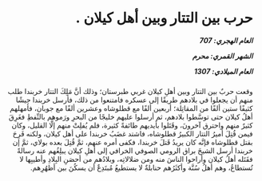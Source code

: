 <h1 dir="rtl">حرب بين التتار وبين أهل كيلان .</h1>

<h5 dir="rtl">العام الهجري:  707

الشهر القمري: محرم

العام الميلادي: 1307</h5>

<p dir="rtl">وقعت حربٌ بين التتار وبين أهلِ كيلان غربي طبرستان؛ وذلك أنَّ مَلِكَ التتار خربندا طلب منهم أن يجعلوا في بلادهم طريقًا إلى عسكره فامتنعوا من ذلك، فأرسل خربندا جيشًا كثيفًا ستين ألفًا من المقاتِلة؛ أربعين ألفًا مع قطلوشاه وعشرين ألفًا مع جوبان، فأمهلهم أهلُ كيلان حتى توسَّطوا بلادهم، ثم أرسلوا عليهم خليجًا من البحرِ ورَموهم بالنِّفطِ فغَرِقَ كثيرٌ منهم واحترق آخرونَ، وقَتَلوا بأيديهم طائفةً كثيرة، فلم يُفلِتْ منهم إلَّا القليل، وكان فيمن قُتِلَ أميرُ التتار الكبيرُ قطلوشاه، فاشتد غضَبُ خربندا على أهل كيلان، ولكنه فَرِحَ بقتل قطلوشاه فإنَّه كان يريدُ قَتلَ خربندا، فكفى أمره عنهم، ثمَّ قُتِلَ بعده بولاي، ثمَّ إن خربندا أرسل الشيخَ براق الرومي الصوفي الخرافي إلى أهلِ كيلان يبلِغُهم عنه رسالةً فقَتَله أهلُ كيلان وأراحوا الناسَ منه ومن ضلالاتِه، وبلادُهم من أحصَنِ البِلادِ وأطيبِها لا تُستطاعُ، وهم أهلُ سُنَّة وأكثَرُهم حنابلةٌ لا يستطيعُ مُبتَدِعٌ أن يسكُنَ بين أظهُرِهم.</p></br>
